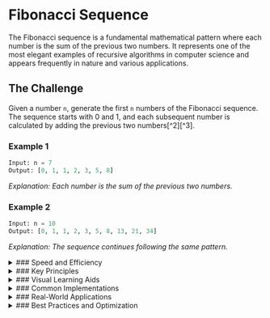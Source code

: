 # Fibonacci Sequence

The Fibonacci sequence is a fundamental mathematical pattern where each number is the sum of the previous two numbers. It represents one of the most elegant examples of recursive algorithms in computer science and appears frequently in nature and various applications.

## The Challenge

Given a number `n`, generate the first `n` numbers of the Fibonacci sequence. The sequence starts with 0 and 1, and each subsequent number is calculated by adding the previous two numbers[^2][^3].

### Example 1

```python
Input: n = 7
Output: [0, 1, 1, 2, 3, 5, 8]
```

_Explanation: Each number is the sum of the previous two numbers._

### Example 2

```python
Input: n = 10
Output: [0, 1, 1, 2, 3, 5, 8, 13, 21, 34]
```

_Explanation: The sequence continues following the same pattern._

<details>
<summary>
### Speed and Efficiency
</summary>

The efficiency varies significantly based on the implementation approach:

- **Recursive Implementation**:
  - **Time Complexity:** $O(2^n)$ - Exponential time due to redundant calculations[^1]
  - **Space Complexity:** $O(n)$ - Due to the recursion call stack[^1]

- **Dynamic Programming Implementation**:
  - **Time Complexity:** $O(n)$ - Linear time as each number is calculated once[^1]
  - **Space Complexity:** $O(n)$ - For storing the computed values[^1]

- **Iterative Implementation**:
  - **Time Complexity:** $O(n)$ - Linear time
  - **Space Complexity:** $O(1)$ - Only requires two variables[^5]
</details>
<details>
<summary>
### Key Principles
</summary>

The Fibonacci sequence is built on three fundamental rules:

- **Base Cases:** 
  - F(0) = 0
  - F(1) = 1[^2]

- **Recursive Formula:** F(n) = F(n-1) + F(n-2) for n > 1[^2]

- **Sequence Properties:**
  - Each number is the sum of the previous two
  - The ratio of consecutive terms approaches the golden ratio (≈1.618)[^9]
</details>
<details>
<summary>
### Visual Learning Aids
</summary>

For visual learners, these resources provide excellent explanations:

- [Recursion and Fibonacci Explained](https://www.youtube.com/watch?v=LrQjMY0eWC0) - Clear visualization of the recursive process
- [Interactive Fibonacci Visualization](https://blog.penjee.com/fibonacci-sequence-code-animation-explained/) - Animated explanation of the algorithm
- [Fibonacci Spiral Animation](https://www.youtube.com/watch?v=KKM0dzgJgf8) - Visual representation of the sequence in nature
</details>
<details>
<summary>
### Common Implementations
</summary>

Here are the three main approaches to implementing the Fibonacci sequence:

```python
# Iterative Implementation
def fibonacci_iterative(n):
    a, b = 0, 1
    for _ in range(n):
        print(a)
        a, b = b, a + b[^5]
```

```python
# Recursive Implementation with Memoization
def fibonacci_memoized(n, memo={}):
    if n <= 1:
        return n
    if n not in memo:
        memo[n] = fibonacci_memoized(n-1) + fibonacci_memoized(n-2)
    return memo[n][^1]
```
</details>
<details>
<summary>
### Real-World Applications
</summary>

The Fibonacci sequence appears in various real-world scenarios:

- **Nature:** Plant growth patterns and spiral formations
- **Architecture:** Design and proportion calculations
- **Financial Markets:** Technical analysis and trading patterns
- **Computer Science:** Algorithm analysis and optimization problems
- **Art:** Composition and aesthetic proportions
</details>
<details>
<summary>
### Best Practices and Optimization
</summary>

When implementing the Fibonacci sequence:

- Use memoization or dynamic programming for large values of n
- Consider using iterative implementation for better space efficiency
- Use appropriate data types to handle large numbers
- Consider using BigInteger for extremely large values to prevent overflow[^1]
</details>